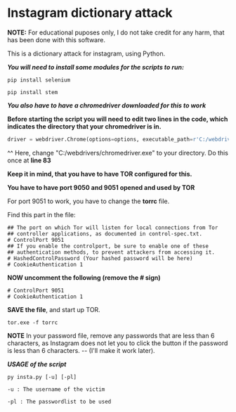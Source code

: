 # Instagram dictionary attack

**NOTE:** For educational puposes only, I do not take credit for any harm, that has been done with this software.

This is a dictionary attack for instagram, using Python.


***You will need to install some modules for the scripts to run:***

 ```pip install selenium ```
 
 ```pip install stem  ```
 
 
 ***You also have to have a chromedriver downloaded for this to work***
 
 
 **Before starting the script you will need to edit two lines in the code, which indicates the directory that your chromedriver is in.**
 
 
 ```python 
 driver = webdriver.Chrome(options=options, executable_path=r'C:/webdrivers/chromedriver.exe')
 ```
 
 ^^ Here, change "C:/webdrivers/chromedriver.exe"  to your directory.  Do this once at **line 83**
 
 
 
 **Keep it in mind, that you have to have TOR configured for this.**
 
 **You have to have port 9050 and 9051 opened and used by TOR**
 
 
 For port 9051 to work, you have to change the **torrc** file.
 
 Find this part in the file:
 ```
 ## The port on which Tor will listen for local connections from Tor
## controller applications, as documented in control-spec.txt.
# ControlPort 9051
## If you enable the controlport, be sure to enable one of these
## authentication methods, to prevent attackers from accessing it.
# HashedControlPassword (Your hashed password will be here)
# CookieAuthentication 1
 ```
 
 **NOW uncomment the following (remove the # sign)**
 
 ```
 # ControlPort 9051
# CookieAuthentication 1
 ```
 
 **SAVE the file**, and start up TOR.
 
 ```tor.exe -f torrc```
 
 **NOTE** In your password file, remove any passwords that are less than 6 characters, as Instagram does not let you to click the button if the password is less than 6 characters.   -- (I'll make it work later).
 
 ***USAGE of the script***
 
 ```py insta.py [-u] [-pl]```

```-u : The username of the victim```
  
```-pl : The passwordlist to be used```

